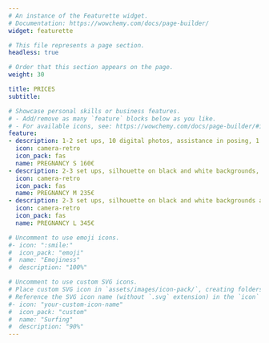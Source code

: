 ```yaml
---
# An instance of the Featurette widget.
# Documentation: https://wowchemy.com/docs/page-builder/
widget: featurette

# This file represents a page section.
headless: true

# Order that this section appears on the page.
weight: 30

title: PRICES
subtitle:

# Showcase personal skills or business features.
# - Add/remove as many `feature` blocks below as you like.
# - For available icons, see: https://wowchemy.com/docs/page-builder/#icons
feature:
- description: 1-2 set ups, 10 digital photos, assistance in posing, 1 hour of shooting in the studio.
  icon: camera-retro
  icon_pack: fas
  name: PREGNANCY S 160€
- description: 2-3 set ups, silhouette on black and white backgrounds, 15 digital photos, assistance in posing, 2 hours of shooting in the studio.
  icon: camera-retro
  icon_pack: fas
  name: PREGNANCY M 235€
- description: 2-3 set ups, silhouette on black and white backgrounds and silhouette on a colored background (if desired), assistance in posing, 20 digital photos, makeup and curls (for 1 person), 2 hours of shooting in the studio.
  icon: camera-retro
  icon_pack: fas
  name: PREGNANCY L 345€

# Uncomment to use emoji icons.
#- icon: ":smile:"
#  icon_pack: "emoji"
#  name: "Emojiness"
#  description: "100%"  

# Uncomment to use custom SVG icons.
# Place custom SVG icon in `assets/images/icon-pack/`, creating folders if necessary.
# Reference the SVG icon name (without `.svg` extension) in the `icon` field.
#- icon: "your-custom-icon-name"
#  icon_pack: "custom"
#  name: "Surfing"
#  description: "90%"
---
```

